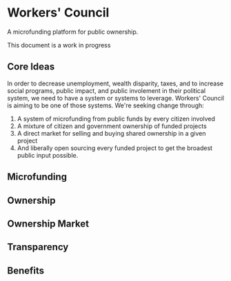Workers' Council
================

A microfunding platform for public ownership.

This document is a work in progress

Core Ideas
----------

In order to decrease unemployment, wealth disparity, taxes, and to increase social programs, public impact, and public involement in their political system, we need to have a system or systems to leverage. Workers' Council is aiming to be one of those systems. We're seeking change through:

1. A system of microfunding from public funds by every citizen involved
1. A mixture of citizen and government ownership of funded projects
1. A direct market for selling and buying shared ownership in a given project
1. And liberally open sourcing every funded project to get the broadest public input possible.

Microfunding
------------

Ownership
---------

Ownership Market
----------------

Transparency
------------

Benefits
--------

